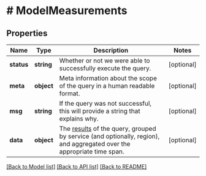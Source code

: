 # # ModelMeasurements

## Properties

Name | Type | Description | Notes
------------ | ------------- | ------------- | -------------
**status** | **string** | Whether or not we were able to successfully execute the query. | [optional]
**meta** | **object** | Meta information about the scope of the query in a human readable format. | [optional]
**msg** | **string** | If the query was not successful, this will provide a string that explains why. | [optional]
**data** | **object** | The [results](#results-data-model) of the query, grouped by service (and optionally, region), and aggregated over the appropriate time span. | [optional]

[[Back to Model list]](../../README.md#models) [[Back to API list]](../../README.md#endpoints) [[Back to README]](../../README.md)
